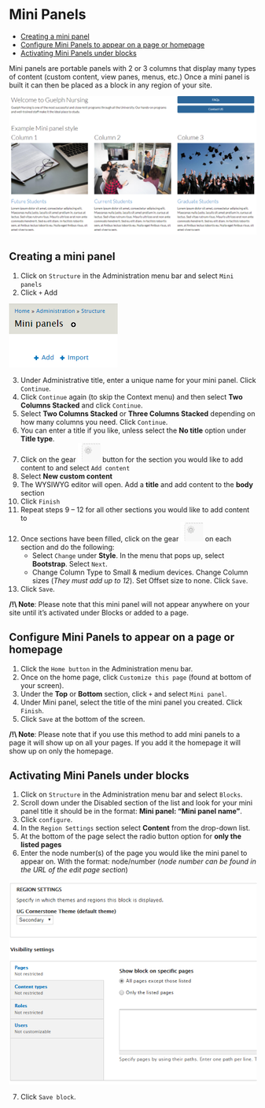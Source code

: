 # Mini Panels

* [Creating a mini panel](https://ccswbs.gitbooks.io/uog-drupal-training/content/features/howto-minipanels.html#Creating-a-mini-panel)
* [Configure Mini Panels to appear on a page or homepage](https://ccswbs.gitbooks.io/uog-drupal-training/content/features/howto-minipanels.html#Configure-Mini-Panels-to-appear-on-a-page-or-homepage)
* [Activating Mini Panels under blocks](https://ccswbs.gitbooks.io/uog-drupal-training/content/features/howto-minipanels.html#Activating-Mini-Panels-under-blocks)

Mini panels are portable panels with 2 or 3 columns that display many types of content (custom content, view panes, menus, etc.) 
Once a mini panel is built it can then be placed as a block in any region of your site.

![An Example of a mini panel](../images/Mini-panel-example.PNG)

## Creating a mini panel
1.	Click on `Structure` in the Administration menu bar and select `Mini panels` 
2.	Click `+` Add

   ![Add option](../images/add-mini-panel.png)

3.	Under Administrative title, enter a unique name for your mini panel. Click `Continue`.
4.	Click `Continue` again (to skip the Context menu) and then select **Two Columns Stacked** and click `Continue`.
5.	Select **Two Columns Stacked** or **Three Columns Stacked** depending on how many columns you need. Click `Continue`.
6.	You can enter a title if you like, unless select the **No title** option under **Title type**.
7.	Click on the gear ![gear button](../images/gear.PNG) button for the section you would like to add content to and select `Add content`
8.	Select **New custom content**
9.	The WYSIWYG editor will open. Add a **title** and add content to the **body** section
10.	Click `Finish`
11.	Repeat steps 9 – 12 for all other sections you would like to add content to
12.	Once sections have been filled, click on the gear ![gear button](../images/gear.PNG) on each section and do the following:
    * Select `Change` under **Style**. In the menu that pops up, select **Bootstrap**. Select `Next`.
    *	Change Column Type to Small & medium devices. Change Column sizes (*They must add up to 12*). Set Offset size to none. Click `Save`.
13.	Click `Save`.

**/!\ Note**: Please note that this mini panel will not appear anywhere on your site until it’s activated under Blocks or added to a page.

## Configure Mini Panels to appear on a page or homepage
1.	Click the `Home button` in the Administration menu bar.
2.	Once on the home page, click `Customize this page` (found at bottom of your screen).
3.	Under the **Top** or **Bottom** section, click `+` and select `Mini panel`.
4.	Under Mini panel, select the title of the mini panel you created. Click `Finish`.
5.	Click `Save` at the bottom of the screen.

**/!\ Note**: Please note that if you use this method to add mini panels to a page it will show up on all your pages. 
If you add it the homepage it will show up on only the homepage.


## Activating Mini Panels under blocks
1.	Click on `Structure` in the Administration menu bar and select `Blocks`.
2.	Scroll down under the Disabled section of the list and look for your mini panel title it should be in the format: **Mini panel:
“Mini panel name”**.
3.	Click `configure`.
4.	In the `Region Settings` section select **Content** from the drop-down list.
5.	At the bottom of the page select the radio button option for **only the listed pages**
6.	Enter the node number(s) of the page you would like the mini panel to appear on. With the format: node/number 
(*node number can be found in the URL of the edit page section*)

![block configuration](../images/Mini-panel-block.PNG)

7.	Click `Save block`.

